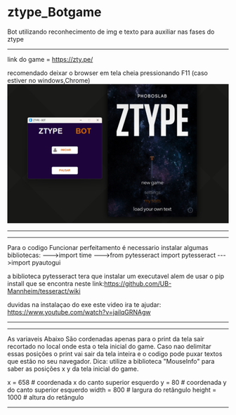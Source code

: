 # ztype_Botgame

Bot utilizando reconhecimento de img e texto para auxiliar nas fases do ztype

---

link do game = https://zty.pe/

recomendado deixar o browser em tela cheia pressionando F11 (caso estiver no windows,Chrome)
![alt text](app_img.png)

---

---

Para o codigo Funcionar perfeitamento é necessario instalar algumas bibliotecas:
--->import time
--->from pytesseract import pytesseract
--->import pyautogui

a biblioteca pytesseract tera que instalar um executavel alem de usar o pip install
que se encontra neste link:https://github.com/UB-Mannheim/tesseract/wiki

duvidas na instalaçao do exe este video ira te ajudar: https://www.youtube.com/watch?v=jailqGRNAgw

---

---

As variaveis Abaixo São cordenadas apenas para o print da tela sair recortado no local onde esta o tela inicial do game.
Caso nao delimitar essas posições o print vai sair da tela inteira e o codigo pode puxar textos
que estão no seu navegador. Dica: utilize a biblioteca "MouseInfo" para saber as posições x y
da tela inicial do game.

x = 658 # coordenada x do canto superior esquerdo
y = 80 # coordenada y do canto superior esquerdo
width = 800 # largura do retângulo
height = 1000 # altura do retângulo

---
